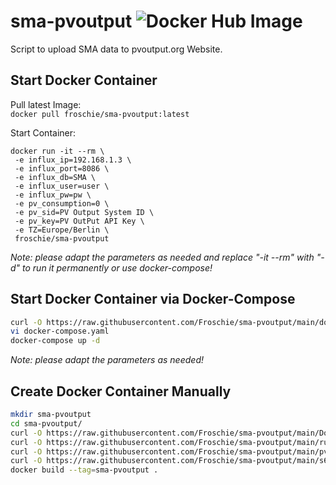 # sma-pvoutput ![Docker Hub Image](https://github.com/Froschie/sma-pvoutput/workflows/Docker%20Image%20CI/badge.svg)
Script to upload SMA data to pvoutput.org Website.

## Start Docker Container  

Pull latest Image:  
`docker pull froschie/sma-pvoutput:latest`  

Start Container:  
```
docker run -it --rm \
 -e influx_ip=192.168.1.3 \
 -e influx_port=8086 \
 -e influx_db=SMA \
 -e influx_user=user \
 -e influx_pw=pw \
 -e pv_consumption=0 \
 -e pv_sid=PV Output System ID \
 -e pv_key=PV OutPut API Key \
 -e TZ=Europe/Berlin \
 froschie/sma-pvoutput
```
*Note: please adapt the parameters as needed and replace "-it --rm" with "-d" to run it permanently or use docker-compose!*  


## Start Docker Container via Docker-Compose  
```bash
curl -O https://raw.githubusercontent.com/Froschie/sma-pvoutput/main/docker-compose.yaml
vi docker-compose.yaml
docker-compose up -d
```
*Note: please adapt the parameters as needed!*


## Create Docker Container Manually

```bash
mkdir sma-pvoutput
cd sma-pvoutput/
curl -O https://raw.githubusercontent.com/Froschie/sma-pvoutput/main/Dockerfile
curl -O https://raw.githubusercontent.com/Froschie/sma-pvoutput/main/run
curl -O https://raw.githubusercontent.com/Froschie/sma-pvoutput/main/pvoutput.py
curl -O https://raw.githubusercontent.com/Froschie/sma-pvoutput/main/s6download.sh
docker build --tag=sma-pvoutput .
```
